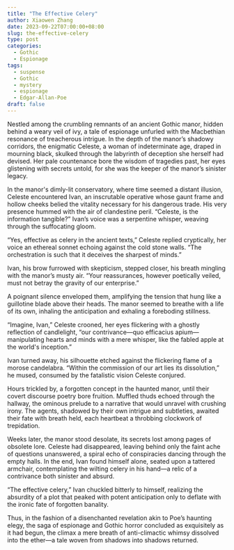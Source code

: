 ```yaml
---
title: "The Effective Celery"
author: Xiaowen Zhang
date: 2023-09-22T07:00:00+08:00
slug: the-effective-celery
type: post
categories:
  - Gothic
  - Espionage
tags:
  - suspense
  - Gothic
  - mystery
  - espionage
  - Edgar-Allan-Poe
draft: false
---
```


Nestled among the crumbling remnants of an ancient Gothic manor, hidden behind a weary veil of ivy, a tale of espionage unfurled with the Macbethian resonance of treacherous intrigue. In the depth of the manor’s shadowy corridors, the enigmatic Celeste, a woman of indeterminate age, draped in mourning black, skulked through the labyrinth of deception she herself had devised. Her pale countenance bore the wisdom of tragedies past, her eyes glistening with secrets untold, for she was the keeper of the manor’s sinister legacy.

In the manor's dimly-lit conservatory, where time seemed a distant illusion, Celeste encountered Ivan, an inscrutable operative whose gaunt frame and hollow cheeks belied the vitality necessary for his dangerous trade. His very presence hummed with the air of clandestine peril. “Celeste, is the information tangible?” Ivan’s voice was a serpentine whisper, weaving through the suffocating gloom.

“Yes, effective as celery in the ancient texts,” Celeste replied cryptically, her voice an ethereal sonnet echoing against the cold stone walls. “The orchestration is such that it deceives the sharpest of minds.”

Ivan, his brow furrowed with skepticism, stepped closer, his breath mingling with the manor’s musty air. “Your reassurances, however poetically veiled, must not betray the gravity of our enterprise.”

A poignant silence enveloped them, amplifying the tension that hung like a guillotine blade above their heads. The manor seemed to breathe with a life of its own, inhaling the anticipation and exhaling a foreboding stillness.

“Imagine, Ivan,” Celeste crooned, her eyes flickering with a ghostly reflection of candlelight, “our contrivance—quo efficacius apium—manipulating hearts and minds with a mere whisper, like the fabled apple at the world's inception.”

Ivan turned away, his silhouette etched against the flickering flame of a morose candelabra. “Within the commission of our art lies its dissolution,” he mused, consumed by the fatalistic vision Celeste conjured. 

Hours trickled by, a forgotten concept in the haunted manor, until their covert discourse poetry bore fruition. Muffled thuds echoed through the hallway, the ominous prelude to a narrative that would unravel with crushing irony. The agents, shadowed by their own intrigue and subtleties, awaited their fate with breath held, each heartbeat a throbbing clockwork of trepidation.

Weeks later, the manor stood desolate, its secrets lost among pages of obsolete lore. Celeste had disappeared, leaving behind only the faint ache of questions unanswered, a spiral echo of conspiracies dancing through the empty halls. In the end, Ivan found himself alone, seated upon a tattered armchair, contemplating the wilting celery in his hand—a relic of a contrivance both sinister and absurd.

“The effective celery,” Ivan chuckled bitterly to himself, realizing the absurdity of a plot that peaked with potent anticipation only to deflate with the ironic fate of forgotten banality.

Thus, in the fashion of a disenchanted revelation akin to Poe’s haunting elegy, the saga of espionage and Gothic horror concluded as exquisitely as it had begun, the climax a mere breath of anti-climactic whimsy dissolved into the ether—a tale woven from shadows into shadows returned. 